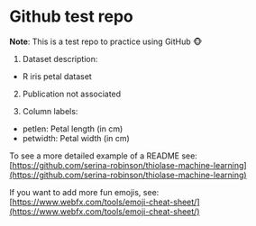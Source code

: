 
# Github test repo
**Note**: This is a test repo to practice using GitHub :monkey_face:

1. Dataset description:
* R iris petal dataset 

2. Publication not associated

3. Column labels: 
* petlen: Petal length (in cm)
* petwidth: Petal width (in cm)

To see a more detailed example of a README see:
[https://github.com/serina-robinson/thiolase-machine-learning](https://github.com/serina-robinson/thiolase-machine-learning)

If you want to add more fun emojis, see:
[https://www.webfx.com/tools/emoji-cheat-sheet/](https://www.webfx.com/tools/emoji-cheat-sheet/)
